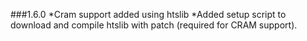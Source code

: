 ###1.6.0
*Cram support added using htslib
*Added setup script to download and compile htslib with patch (required for CRAM support).
